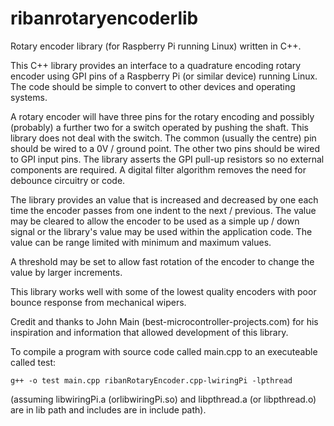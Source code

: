 # ribanrotaryencoderlib
Rotary encoder library (for Raspberry Pi running Linux) written in C++.

This C++ library provides an interface to a quadrature encoding rotary encoder using GPI pins of a Raspberry Pi (or similar device) running Linux. The code should be simple to convert to other devices and operating systems.

A rotary encoder will have three pins for the rotary encoding and possibly (probably) a further two for a switch operated by pushing the shaft. This library does not deal with the switch. The common (usually the centre) pin should be wired to a 0V / ground point. The other two pins should be wired to GPI input pins. The library asserts the GPI pull-up resistors so no external components are required. A digital filter algorithm removes the need for debounce circuitry or code.

The library provides an value that is increased and decreased by one each time the encoder passes from one indent to the next / previous. The value may be cleared to allow the encoder to be used as a simple up / down signal or the library's value may be used within the application code. The value can be range limited with minimum and maximum values.

A threshold may be set to allow fast rotation of the encoder to change the value by larger increments.

This library works well with some of the lowest quality encoders with poor bounce response from mechanical wipers.

Credit and thanks to John Main (best-microcontroller-projects.com) for his inspiration and information that allowed development of this library.

To compile a program with source code called main.cpp to an executeable called test:

`g++ -o test main.cpp ribanRotaryEncoder.cpp-lwiringPi -lpthread`

(assuming libwiringPi.a (orlibwiringPi.so) and libpthread.a (or libpthread.o) are in lib path and includes are in include path).
